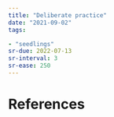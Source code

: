 ```yaml
---
title: "Deliberate practice"
date: "2021-09-02"
tags:

- "seedlings"
sr-due: 2022-07-13
sr-interval: 3
sr-ease: 250
---
```



# References


